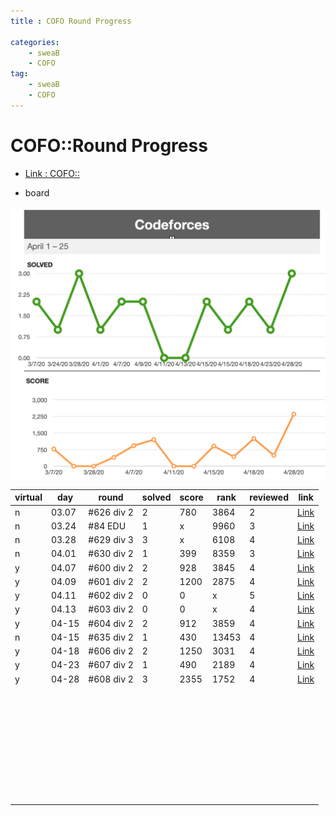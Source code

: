 ```yaml
---
title : COFO Round Progress

categories:
    - sweaB
    - COFO
tag:
    - sweaB
    - COFO
---
```

# COFO::Round Progress
- [Link : COFO::](x)

- board

![img1](/img/cofo-score1.png)


| virtual |day | round | solved| score | rank | reviewed | link  |
|-|---|---|---|---|---|---|---|
|n|03.07| #626 div 2 | 2  | 780  | 3864 | 2 |[Link](https://beenpow.github.io/sweab/cofo/2020/03/07/cofo-round-626/)   |
|n|03.24| #84  EDU | 1   |  x | 9960 | 3 |[Link](https://beenpow.github.io/sweab/cofo/2020/03/24/cofo-edu-round-84/)   |
|n|03.28| #629 div 3 | 3 | x  | 6108  | 4|[Link](https://beenpow.github.io/sweab/cofo/2020/03/28/cofo-round-629/)   |
|n|04.01| #630 div 2 | 1 | 399 | 8359  | 3 |[Link](https://beenpow.github.io/sweab/cofo/2020/04/01/cofo-round-630/)   |
|y|04.07| #600 div 2 | 2 | 928 | 3845  | 4 |[Link](https://beenpow.github.io/sweab/cofo/2020/04/07/cofo-round-600/)   |
|y|04.09| #601 div 2 | 2 | 1200| 2875  | 4 |[Link](https://beenpow.github.io/sweab/cofo/2020/04/10/cofo-round-601/)   |
|y|04.11| #602 div 2 | 0 | 0  | x | 5 | [Link](https://beenpow.github.io/sweab/cofo/2020/04/11/cofo-round-602/)  |
|y|04.13| #603 div 2 | 0 | 0  | x | 4 | [Link](https://beenpow.github.io/sweab/cofo/2020/04/13/cofo-round-603/)  |
|y|04-15| #604 div 2 | 2 | 912 | 3859   | 4  |[Link](https://beenpow.github.io/sweab/cofo/2020/04/15/cofo-round-604/)   |
|n|04-15| #635 div 2 | 1 | 430 | 13453  | 4  |[Link](https://beenpow.github.io/sweab/cofo/2020/04/15/cofo-round-635/)   |
|y|04-18| #606 div 2 | 2 | 1250| 3031  | 4  |[Link](https://beenpow.github.io/sweab/cofo/2020/04/15/cofo-round-635/)   |
|y|04-23| #607 div 2 | 1 | 490 |2189   | 4  |[Link](https://beenpow.github.io/sweab/cofo/2020/04/24/cofo-round-607/)
|y|04-28| #608 div 2 | 3 | 2355 | 1752 | 4  |[Link](https://beenpow.github.io/sweab/cofo/2020/04/28/cofo-round-608/)   |
||   |   |   |   |   |   |   |
||   |   |   |   |   |   |   |
||   |   |   |   |   |   |   |
||   |   |   |   |   |   |   |
||   |   |   |   |   |   |   |
||   |   |   |   |   |   |   |
||   |   |   |   |   |   |   |
||   |   |   |   |   |   |   |
||   |   |   |   |   |   |   |
||   |   |   |   |   |   |   |
||   |   |   |   |   |   |   |
||   |   |   |   |   |   |   |
||   |   |   |   |   |   |   |
||   |   |   |   |   |   |   |
||   |   |   |   |   |   |   |
||   |   |   |   |   |   |   |
||   |   |   |   |   |   |   |
||   |   |   |   |   |   |   |
||   |   |   |   |   |   |   |
||   |   |   |   |   |   |   |
||   |   |   |   |   |   |   |
||   |   |   |   |   |   |   |
||   |   |   |   |   |   |   |
||   |   |   |   |   |   |   |
||   |   |   |   |   |   |   |
||   |   |   |   |   |   |   |
||   |   |   |   |   |   |   |
||   |   |   |   |   |   |   |
||   |   |   |   |   |   |   |
||   |   |   |   |   |   |   |
||   |   |   |   |   |   |   |
||   |   |   |   |   |   |   |
||   |   |   |   |   |   |   |
||   |   |   |   |   |   |   |
||   |   |   |   |   |   |   |
||   |   |   |   |   |   |   |

